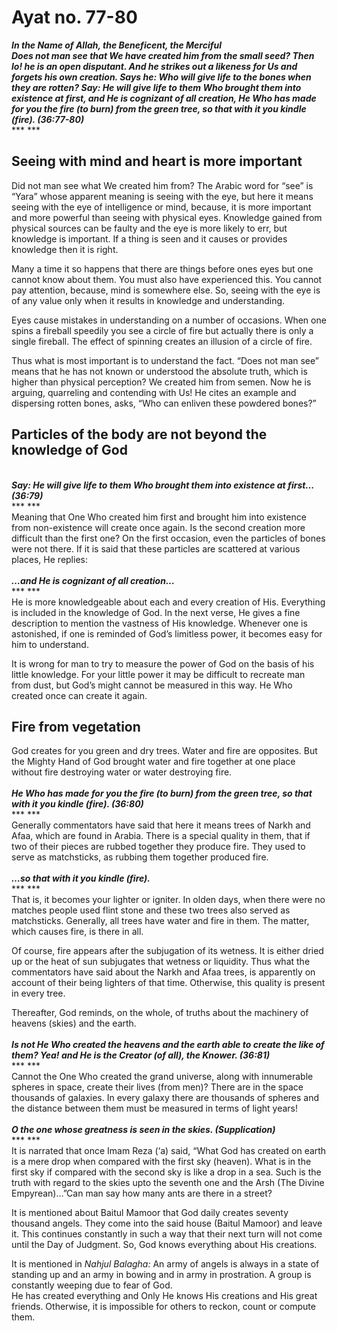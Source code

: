Ayat no.  77-80
===============

***In the Name of Allah, the Beneficent, the Merciful***  
***Does not man see that We have created him from the small seed? Then
lo! he is an open disputant. And he strikes out a likeness for Us and
forgets his own creation. Says he: Who will give life to the bones when
they are rotten? Say: He will give life to them Who brought them into
existence at first, and He is cognizant of all creation, He Who has made
for you the fire (to burn) from the green tree, so that with it you
kindle (fire). (36:77-80)***  
*** ***

Seeing with mind and heart is more important
--------------------------------------------

Did not man see what We created him from? The Arabic word for “see” is
“Yara” whose apparent meaning is seeing with the eye, but here it means
seeing with the eye of intelligence or mind, because, it is more
important and more powerful than seeing with physical eyes. Knowledge
gained from physical sources can be faulty and the eye is more likely to
err, but knowledge is important. If a thing is seen and it causes or
provides knowledge then it is right.

Many a time it so happens that there are things before ones eyes but one
cannot know about them. You must also have experienced this. You cannot
pay attention, because, mind is somewhere else. So, seeing with the eye
is of any value only when it results in knowledge and understanding.

Eyes cause mistakes in understanding on a number of occasions. When one
spins a fireball speedily you see a circle of fire but actually there is
only a single fireball. The effect of spinning creates an illusion of a
circle of fire.

Thus what is most important is to understand the fact. “Does not man
see” means that he has not known or understood the absolute truth, which
is higher than physical perception? We created him from semen. Now he is
arguing, quarreling and contending with Us! He cites an example and
dispersing rotten bones, asks, “Who can enliven these powdered bones?”

Particles of the body are not beyond the knowledge of God
---------------------------------------------------------

   
***Say: He will give life to them Who brought them into existence at
first… (36:79)***  
*** ***  
 Meaning that One Who created him first and brought him into existence
from non-existence will create once again. Is the second creation more
difficult than the first one? On the first occasion, even the particles
of bones were not there. If it is said that these particles are
scattered at various places, He replies:  
    
***…and He is cognizant of all creation…***  
*** ***  
 He is more knowledgeable about each and every creation of His.
Everything is included in the knowledge of God. In the next verse, He
gives a fine description to mention the vastness of His knowledge.
Whenever one is astonished, if one is reminded of God’s limitless power,
it becomes easy for him to understand.

It is wrong for man to try to measure the power of God on the basis of
his little knowledge. For your little power it may be difficult to
recreate man from dust, but God’s might cannot be measured in this way.
He Who created once can create it again.

Fire from vegetation
--------------------

God creates for you green and dry trees. Water and fire are opposites.
But the Mighty Hand of God brought water and fire together at one place
without fire destroying water or water destroying fire.  
    
***He Who has made for you the fire (to burn) from the green tree, so
that with it you kindle (fire). (36:80)***  
*** ***  
 Generally commentators have said that here it means trees of Narkh and
Afaa, which are found in Arabia. There is a special quality in them,
that if two of their pieces are rubbed together they produce fire. They
used to serve as matchsticks, as rubbing them together produced fire.  
    
***…so that with it you kindle (fire).***  
*** ***  
 That is, it becomes your lighter or igniter. In olden days, when there
were no matches people used flint stone and these two trees also served
as matchsticks. Generally, all trees have water and fire in them. The
matter, which causes fire, is there in all.

Of course, fire appears after the subjugation of its wetness. It is
either dried up or the heat of sun subjugates that wetness or liquidity.
Thus what the commentators have said about the Narkh and Afaa trees, is
apparently on account of their being lighters of that time. Otherwise,
this quality is present in every tree.

Thereafter, God reminds, on the whole, of truths about the machinery of
heavens (skies) and the earth.  
    
***Is not He Who created the heavens and the earth able to create the
like of them? Yea! and He is the Creator (of all), the Knower.
(36:81)***  
*** ***  
 Cannot the One Who created the grand universe, along with innumerable
spheres in space, create their lives (from men)? There are in the space
thousands of galaxies. In every galaxy there are thousands of spheres
and the distance between them must be measured in terms of light
years!  
    
***O the one whose greatness is seen in the skies. (Supplication)***  
*** ***  
 It is narrated that once Imam Reza (‘a) said, “What God has created on
earth is a mere drop when compared with the first sky (heaven). What is
in the first sky if compared with the second sky is like a drop in a
sea. Such is the truth with regard to the skies upto the seventh one and
the Arsh (The Divine Empyrean)…”Can man say how many ants are there in a
street?

It is mentioned about Baitul Mamoor that God daily creates seventy
thousand angels. They come into the said house (Baitul Mamoor) and leave
it. This continues constantly in such a way that their next turn will
not come until the Day of Judgment. So, God knows everything about His
creations.

It is mentioned in *Nahjul Balagha:* An army of angels is always in a
state of standing up and an army in bowing and in army in prostration. A
group is constantly weeping due to fear of God.  
 He has created everything and Only He knows His creations and His great
friends. Otherwise, it is impossible for others to reckon, count or
compute them.


